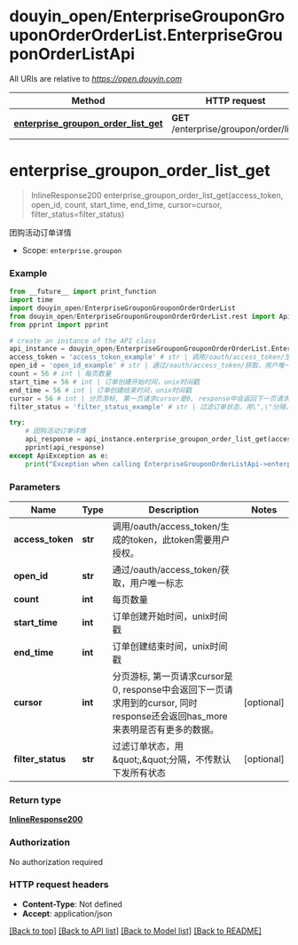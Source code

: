 # douyin_open/EnterpriseGrouponGrouponOrderOrderList.EnterpriseGrouponOrderListApi

All URIs are relative to *https://open.douyin.com*

Method | HTTP request | Description
------------- | ------------- | -------------
[**enterprise_groupon_order_list_get**](EnterpriseGrouponOrderListApi.md#enterprise_groupon_order_list_get) | **GET** /enterprise/groupon/order/list/ | 团购活动订单详情

# **enterprise_groupon_order_list_get**
> InlineResponse200 enterprise_groupon_order_list_get(access_token, open_id, count, start_time, end_time, cursor=cursor, filter_status=filter_status)

团购活动订单详情

* Scope: `enterprise.groupon` 

### Example
```python
from __future__ import print_function
import time
import douyin_open/EnterpriseGrouponGrouponOrderOrderList
from douyin_open/EnterpriseGrouponGrouponOrderOrderList.rest import ApiException
from pprint import pprint

# create an instance of the API class
api_instance = douyin_open/EnterpriseGrouponGrouponOrderOrderList.EnterpriseGrouponOrderListApi()
access_token = 'access_token_example' # str | 调用/oauth/access_token/生成的token，此token需要用户授权。
open_id = 'open_id_example' # str | 通过/oauth/access_token/获取，用户唯一标志
count = 56 # int | 每页数量
start_time = 56 # int | 订单创建开始时间，unix时间戳
end_time = 56 # int | 订单创建结束时间，unix时间戳
cursor = 56 # int | 分页游标, 第一页请求cursor是0, response中会返回下一页请求用到的cursor, 同时response还会返回has_more来表明是否有更多的数据。 (optional)
filter_status = 'filter_status_example' # str | 过滤订单状态，用\",\"分隔，不传默认下发所有状态 (optional)

try:
    # 团购活动订单详情
    api_response = api_instance.enterprise_groupon_order_list_get(access_token, open_id, count, start_time, end_time, cursor=cursor, filter_status=filter_status)
    pprint(api_response)
except ApiException as e:
    print("Exception when calling EnterpriseGrouponOrderListApi->enterprise_groupon_order_list_get: %s\n" % e)
```

### Parameters

Name | Type | Description  | Notes
------------- | ------------- | ------------- | -------------
 **access_token** | **str**| 调用/oauth/access_token/生成的token，此token需要用户授权。 | 
 **open_id** | **str**| 通过/oauth/access_token/获取，用户唯一标志 | 
 **count** | **int**| 每页数量 | 
 **start_time** | **int**| 订单创建开始时间，unix时间戳 | 
 **end_time** | **int**| 订单创建结束时间，unix时间戳 | 
 **cursor** | **int**| 分页游标, 第一页请求cursor是0, response中会返回下一页请求用到的cursor, 同时response还会返回has_more来表明是否有更多的数据。 | [optional] 
 **filter_status** | **str**| 过滤订单状态，用\&quot;,\&quot;分隔，不传默认下发所有状态 | [optional] 

### Return type

[**InlineResponse200**](InlineResponse200.md)

### Authorization

No authorization required

### HTTP request headers

 - **Content-Type**: Not defined
 - **Accept**: application/json

[[Back to top]](#) [[Back to API list]](../README.md#documentation-for-api-endpoints) [[Back to Model list]](../README.md#documentation-for-models) [[Back to README]](../README.md)

